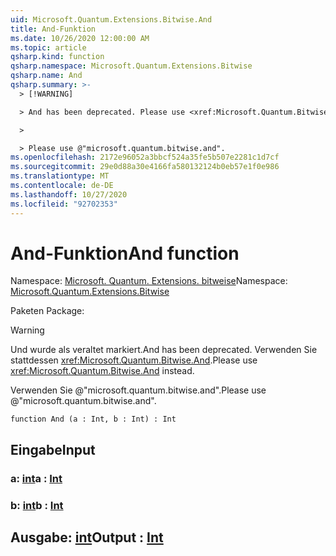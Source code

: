 ```yaml
---
uid: Microsoft.Quantum.Extensions.Bitwise.And
title: And-Funktion
ms.date: 10/26/2020 12:00:00 AM
ms.topic: article
qsharp.kind: function
qsharp.namespace: Microsoft.Quantum.Extensions.Bitwise
qsharp.name: And
qsharp.summary: >-
  > [!WARNING]

  > And has been deprecated. Please use <xref:Microsoft.Quantum.Bitwise.And> instead.

  >

  > Please use @"microsoft.quantum.bitwise.and".
ms.openlocfilehash: 2172e96052a3bbcf524a35fe5b507e2281c1d7cf
ms.sourcegitcommit: 29e0d88a30e4166fa580132124b0eb57e1f0e986
ms.translationtype: MT
ms.contentlocale: de-DE
ms.lasthandoff: 10/27/2020
ms.locfileid: "92702353"
---
```

# <a name="and-function"></a><span data-ttu-id="ef0da-102">And-Funktion</span><span class="sxs-lookup"><span data-stu-id="ef0da-102">And function</span></span>

<span data-ttu-id="ef0da-103">Namespace: [Microsoft. Quantum. Extensions. bitweise](xref:Microsoft.Quantum.Extensions.Bitwise)</span><span class="sxs-lookup"><span data-stu-id="ef0da-103">Namespace: [Microsoft.Quantum.Extensions.Bitwise](xref:Microsoft.Quantum.Extensions.Bitwise)</span></span>

<span data-ttu-id="ef0da-104">Paketen [](https://nuget.org/packages/)</span><span class="sxs-lookup"><span data-stu-id="ef0da-104">Package: [](https://nuget.org/packages/)</span></span>


> [!WARNING]
> <span data-ttu-id="ef0da-105">Und wurde als veraltet markiert.</span><span class="sxs-lookup"><span data-stu-id="ef0da-105">And has been deprecated.</span></span> <span data-ttu-id="ef0da-106">Verwenden Sie stattdessen <xref:Microsoft.Quantum.Bitwise.And>.</span><span class="sxs-lookup"><span data-stu-id="ef0da-106">Please use <xref:Microsoft.Quantum.Bitwise.And> instead.</span></span>
>
> <span data-ttu-id="ef0da-107">Verwenden Sie @"microsoft.quantum.bitwise.and".</span><span class="sxs-lookup"><span data-stu-id="ef0da-107">Please use @"microsoft.quantum.bitwise.and".</span></span>



```qsharp
function And (a : Int, b : Int) : Int
```


## <a name="input"></a><span data-ttu-id="ef0da-108">Eingabe</span><span class="sxs-lookup"><span data-stu-id="ef0da-108">Input</span></span>

### <a name="a--int"></a><span data-ttu-id="ef0da-109">a: [int](xref:microsoft.quantum.lang-ref.int)</span><span class="sxs-lookup"><span data-stu-id="ef0da-109">a : [Int](xref:microsoft.quantum.lang-ref.int)</span></span>




### <a name="b--int"></a><span data-ttu-id="ef0da-110">b: [int](xref:microsoft.quantum.lang-ref.int)</span><span class="sxs-lookup"><span data-stu-id="ef0da-110">b : [Int](xref:microsoft.quantum.lang-ref.int)</span></span>





## <a name="output--int"></a><span data-ttu-id="ef0da-111">Ausgabe: [int](xref:microsoft.quantum.lang-ref.int)</span><span class="sxs-lookup"><span data-stu-id="ef0da-111">Output : [Int](xref:microsoft.quantum.lang-ref.int)</span></span>

